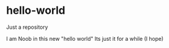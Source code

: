 # hello-world
Just a repository

I am Noob in this new "hello world"
Its just it
for a while
(I hope)
